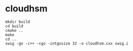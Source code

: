 # cloudhsm

`mkdir build`  
`cd build`  
`cmake ..`  
`make`  
`cd ..`  
`swig -go -c++ -cgo -intgosize 32 -o cloudhsm.cxx swig.i`  

